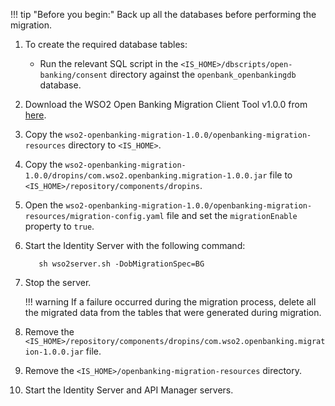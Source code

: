 !!! tip "Before you begin:"
    Back up all the databases before performing the migration.

1. To create the required database tables:
    - Run the relevant SQL script in the `<IS_HOME>/dbscripts/open-banking/consent` directory against
      the `openbank_openbankingdb` database.
2. Download the WSO2 Open Banking Migration Client Tool v1.0.0 from <a href="../../../assets/attachments/wso2-openbanking-migration-1.0.0.zip" download> here</a>.
3. Copy the `wso2-openbanking-migration-1.0.0/openbanking-migration-resources` directory to `<IS_HOME>`.
4. Copy the `wso2-openbanking-migration-1.0.0/dropins/com.wso2.openbanking.migration-1.0.0.jar` file to `<IS_HOME>/repository/components/dropins`.
5. Open the `wso2-openbanking-migration-1.0.0/openbanking-migration-resources/migration-config.yaml` file and
   set the `migrationEnable` property to `true`.
6. Start the Identity Server with the following command:
   
    ```
       sh wso2server.sh -DobMigrationSpec=BG
    ```
   
7. Stop the server.

    !!! warning
        If a failure occurred during the migration process, delete all the migrated data from the tables that 
        were generated during migration.

8. Remove the `<IS_HOME>/repository/components/dropins/com.wso2.openbanking.migration-1.0.0.jar` file.
9. Remove the `<IS_HOME>/openbanking-migration-resources` directory.
10. Start the Identity Server and API Manager servers.
